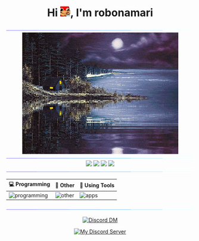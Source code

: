 <h1 align="center">Hi <img src="Emojis/Coffee_duck.png" alt="اردک قهوه" width="27" height="27"/>, I'm robonamari</h1>

<div>
<img src="Color_bar.gif">

<div align="center">
<img align="center" src="cabin.gif" alt="کلبه" width="419" height="325"/>
</div>

<img src="Color_bar.gif">

<div align="center">

  <img src="https://github-readme-stats.vercel.app/api?username=robonamari&theme=transparent"/>
  <img src="https://github-readme-stats.vercel.app/api/top-langs/?username=robonamari&theme=transparent"/>
  <img src="https://github-readme-streak-stats.herokuapp.com/?user=robonamari&theme=transparent&hide_border=true&stroke=0000&background=0D1117"/>
  <img src="https://github-profile-trophy.vercel.app/?username=robonamari&theme=onedark&no-bg=true&no-frame=true"/>

</div>



<img src="Color_bar.gif">


<div align="center">

| 💻 Programming | 🔎 Other | 🧰 Using Tools |
| ----------- | ----------- | ----------- |
| ![programming](https://skillicons.dev/icons?i=py,html,css,nodejs) | ![other](https://skillicons.dev/icons?i=wordpress,sqlite,bots,md) | ![apps](https://skillicons.dev/icons?i=github,discord,powershell,vscode,cloudflare,workers,windows)
</div>


<img src="Color_bar.gif">
</div>

<div align="center">

[![Discord DM](https://discord.c99.nl/widget/theme-3/905561025829548113.png)](https://discordapp.com/users/905561025829548113)

[![My Discord Server](https://discord.com/api/guilds/1044595742259556373/widget.png?style=banner2)](https://discord.gg/XEpFbnqrTq)

</div>
